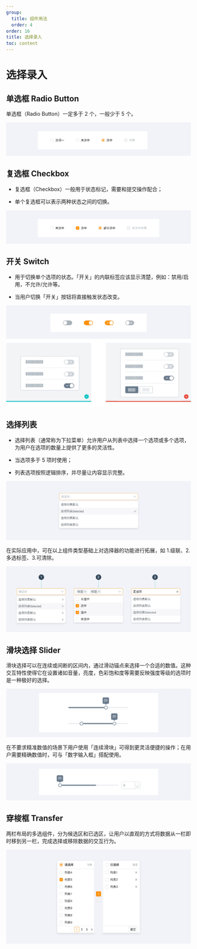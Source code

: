 ```yaml
---
group:
  title: 组件用法
  order: 4
order: 16
title: 选择录入
toc: content
---
```


# 选择录入

## 单选框 Radio Button

单选框（Radio Button）一定多于 2 个，一般少于 5 个。

<img class="preview-img no-padding" src="./assets/images/select-entry/1.jpeg">

## 复选框 Checkbox

- 复选框（Checkbox）一般用于状态标记，需要和提交操作配合；

- 单个复选框可以表示两种状态之间的切换。

<img class="preview-img no-padding" src="./assets/images/select-entry/2.jpeg">

## 开关 Switch

- 用于切换单个选项的状态。「开关」的内联标签应该显示清楚，例如：禁用/启用，不允许/允许等。

- 当用户切换「开关」按钮将直接触发状态改变。

<img class="preview-img no-padding" src="./assets/images/select-entry/3.jpeg">

<img class="preview-img no-padding" src="./assets/images/select-entry/4.jpeg">


## 选择列表

- 选择列表（通常称为下拉菜单）允许用户从列表中选择一个选项或多个选项，为用户在选项的数量上提供了更多的灵活性。

- 当选项多于 5 项时使用；

- 列表选项按照逻辑排序，并尽量让内容显示完整。

<img class="preview-img no-padding" src="./assets/images/select-entry/5.jpeg">

在实际应用中，可在以上组件类型基础上对选择器的功能进行拓展，如 1.级联、2.多选标签、3.可清除。

<img class="preview-img no-padding" src="./assets/images/select-entry/6.jpeg">

## 滑块选择 Slider

滑块选择可以在连续或间断的区间内，通过滑动锚点来选择一个合适的数值。这种交互特性使得它在设置诸如音量，亮度，色彩饱和度等需要反映强度等级的选项时是一种极好的选择。

<img class="preview-img no-padding" src="./assets/images/select-entry/7.jpeg">

在不要求精准数值的场景下用户使用「连续滑块」可得到更灵活便捷的操作；在用户需要精确数值时，可与「数字输入框」搭配使用。

<img class="preview-img no-padding" src="./assets/images/select-entry/8.jpeg">

## 穿梭框 Transfer

两栏布局的多选组件，分为候选区和已选区，让用户以直观的方式将数据从一栏即时移到另一栏，完成选择或移除数据的交互行为。

<img class="preview-img no-padding" src="./assets/images/select-entry/9.jpeg">